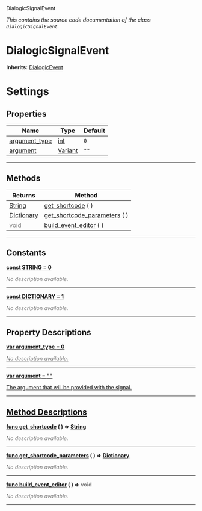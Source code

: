 
<div class="header-banner purple">
<div class="header-label purple">DialogicSignalEvent</div>
</div>

*This contains the source code documentation of the class `DialogicSignalEvent`.*
        
# DialogicSignalEvent
**Inherits:** [DialogicEvent](class_dialogicevent.md)

# Settings
## Properties
Name | Type | Default 
--- | --- | --- 
[<span class="hljs-title">argument_type</span>](#property-argument_type) | [int](https://docs.godotengine.org/en/latest/classes/class_int.html#class-int) |  `0` 
[<span class="hljs-title">argument</span>](#property-argument) | [Variant](https://docs.godotengine.org/en/latest/classes/class_variant.html#class-variant) |  `""` 
--- 

## Methods
Returns | Method 
--- | --- 
<span class="hljs-attribute">[String](https://docs.godotengine.org/en/latest/classes/class_string.html#class-string)</span> | [<span class="hljs-title">get_shortcode</span>](#method-get_shortcode) ( ) 
<span class="hljs-attribute">[Dictionary](https://docs.godotengine.org/en/latest/classes/class_dictionary.html#class-dictionary)</span> | [<span class="hljs-title">get_shortcode_parameters</span>](#method-get_shortcode_parameters) ( ) 
<span style = "color: gray">void</span> | [<span class="hljs-title">build_event_editor</span>](#method-build_event_editor) ( ) 
--- 
## Constants


<a class="header" id="constant-STRING" href="#constant-STRING">**<span class="hljs-attribute">const</span> <span class="hljs-title">STRING</span><span class="hljs-comment"> = 0</span>**</a>



 <span style = "color: gray">*No description available.*</span> 

---


<a class="header" id="constant-DICTIONARY" href="#constant-DICTIONARY">**<span class="hljs-attribute">const</span> <span class="hljs-title">DICTIONARY</span><span class="hljs-comment"> = 1</span>**</a>



 <span style = "color: gray">*No description available.*</span> 

---
## Property Descriptions



<a class="header" id="property-argument_type" href="#property-argument_type">**<span class="hljs-attribute">var</span> <span class="hljs-title">argument_type</span> <span style = "color: gray"> = </span> 0** 



 <span style = "color: gray">*No description available.*</span> 

---



<a class="header" id="property-argument" href="#property-argument">**<span class="hljs-attribute">var</span> <span class="hljs-title">argument</span> <span style = "color: gray"> = </span> ""** 



The argument that will be provided with the signal.

---

## Method Descriptions



<a class="header" id="method-get_shortcode" href="#method-get_shortcode">**<span class="hljs-attribute">func</span> [<span class="hljs-title">get_shortcode</span>](#method-get_shortcode) ( )</a>  ⇒ <span class="hljs-attribute">[String](https://docs.godotengine.org/en/latest/classes/class_string.html#class-string)</span>** 



 <span style = "color: gray">*No description available.*</span> 

---



<a class="header" id="method-get_shortcode_parameters" href="#method-get_shortcode_parameters">**<span class="hljs-attribute">func</span> [<span class="hljs-title">get_shortcode_parameters</span>](#method-get_shortcode_parameters) ( )</a>  ⇒ <span class="hljs-attribute">[Dictionary](https://docs.godotengine.org/en/latest/classes/class_dictionary.html#class-dictionary)</span>** 



 <span style = "color: gray">*No description available.*</span> 

---



<a class="header" id="method-build_event_editor" href="#method-build_event_editor">**<span class="hljs-attribute">func</span> [<span class="hljs-title">build_event_editor</span>](#method-build_event_editor) ( )</a>  ⇒ <span style = "color: gray">void</span>** 



 <span style = "color: gray">*No description available.*</span> 

---

